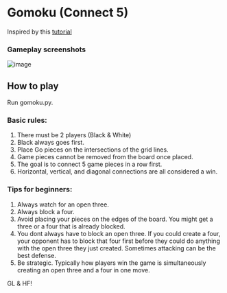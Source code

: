 # Gomoku (Connect 5)

Inspired by this [tutorial](https://www.youtube.com/watch?v=UYgyRArKDEs&list=PLFCB5Dp81iNV_inzM-R9AKkZZlePCZdtV&ab_channel=KeithGalli)

### Gameplay screenshots
![image](https://github.com/cmansoo/gomoku-five-in-a-row/assets/70994968/23bc8c42-0c86-4e91-9978-a602a7f86286)

## How to play

Run gomoku.py.

### Basic rules:

1. There must be 2 players (Black & White)
2. Black always goes first.
3. Place Go pieces on the intersections of the grid lines.
4. Game pieces cannot be removed from the board once placed.
5. The goal is to connect 5 game pieces in a row first.
6. Horizontal, vertical, and diagonal connections are all considered a win.

### Tips for beginners:

1. Always watch for an open three.
2. Always block a four.
3. Avoid placing your pieces on the edges of the board. You might get a three or a four that is already blocked.
4. You dont always have to block an open three. If you could create a four, your opponent has to block that four first before they could do anything with 
the open three they just created. Sometimes attacking can be the best defense.
5. Be strategic. Typically how players win the game is simultaneously creating an open three and a four in one move.

GL & HF!
